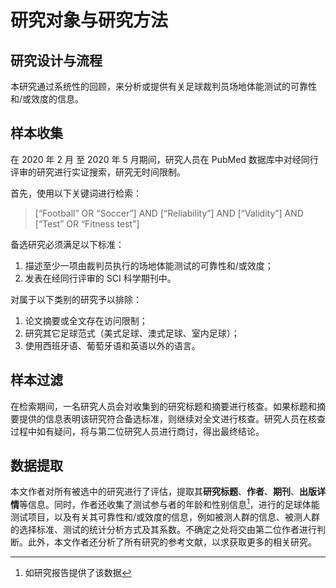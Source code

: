 # 研究对象与研究方法

## 研究设计与流程

本研究通过系统性的回顾，来分析或提供有关足球裁判员场地体能测试的可靠性和/或效度的信息。

## 样本收集

在 2020 年 2 月 至 2020 年 5 月期间，研究人员在 PubMed 数据库中对经同行评审的研究进行实证搜索，研究无时间限制。

首先，使用以下关键词进行检索：

> [“Football” OR “Soccer”] AND [“Reliability”] AND [“Validity”] AND [“Test” OR “Fitness test”] 

备选研究必须满足以下标准：
1. 描述至少一项由裁判员执行的场地体能测试的可靠性和/或效度；
2. 发表在经同行评审的 SCI 科学期刊中。

对属于以下类别的研究予以排除：
1. 论文摘要或全文存在访问限制；
2. 研究其它足球范式（美式足球、澳式足球、室内足球）；
3. 使用西班牙语、葡萄牙语和英语以外的语言。

## 样本过滤

在检索期间，一名研究人员会对收集到的研究标题和摘要进行核查。如果标题和摘要提供的信息表明该研究符合备选标准，则继续对全文进行核查。研究人员在核查过程中如有疑问，将与第二位研究人员进行商讨，得出最终结论。

## 数据提取

本文作者对所有被选中的研究进行了评估，提取其**研究标题**、**作者**、**期刊**、**出版详情**等信息。同时，作者还收集了测试参与者的年龄和性别信息[^1]，进行的足球体能测试项目，以及有关其可靠性和/或效度的信息，例如被测人群的信息、被测人群的选择标准、测试的统计分析方式及其系数。不确定之处将交由第二位作者进行判断。此外，本文作者还分析了所有研究的参考文献，以求获取更多的相关研究。

[^1]:如研究报告提供了该数据
